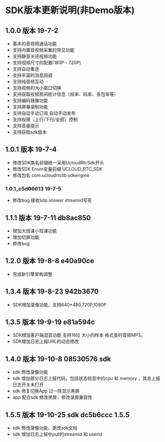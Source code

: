 # SDK版本更新说明(非Demo版本)

## 1.0.0 版本 19-7-2
* 基本的音视频通话功能	
* 支持内置音视频采集的常见功能	
* 支持静音关闭视频功能	
* 支持视频尺寸的配置(180P - 720P)	
* 支持自动重连	
* 支持丰富的消息回调	
* 支持纯音频互动	
* 支持视频的大小窗口切换	
* 支持获取视频房间统计信息（帧率、码率、丢包率等）	
* 支持编码镜像功能		
* 支持屏幕录制功能
* 支持自动手动订阅 自动手动发布
* 支持权限（上行/下行/全部）控制
* 支持音量提示
* 支持获取sdk版本

## 1.0.1 版本 19-7-4
* 修改SDK类名前缀统一采用UcloudRtcSdk开头
* 修改SDK Enum变量前缀 UCLOUD_RTC_SDK
* 修改包名 com.ucloudrtclib.sdkengine
### 1.0.1_c5d06613 19-7-5
* 修改bug 接收sdp answer streamid写死

## 1.1.1 版本 19-7-11 db8ac850
* 增加大班课小班课功能
* 增加切屏功能
* 修改bug

## 1.2.0 版本 19-8-8 e40a90ce
* 完成新引擎架构调整

## 1.3.4 版本 19-8-23 942b3670
* SDK增加录像功能，支持640*480,720P,1080P

## 1.3.5 版本 19-9-19 e81a594c 
* SDK增加客户端混音功能 支持16位 大小的样本 格式类的音频MP3。
* SDK增加日志上报URL的动态修改

## 1.4.0 版本 19-10-8 08530576 sdk 
* sdk 修改录像功能
* sdk 增加部分日志上报代码，包括状态信息中的cpu 和 memory ，其余上报日志开关未打开
* sdk 修复切换App 过一阵显示黑屏
* app 配合sdk 修改黑屏，修改录屏兼容性

## 1.5.5 版本 19-10-25 sdk dc5b6ccc 1.5.5  
* sdk 修改录像功能，更改sdk文档
* sdk 增加日志上报中pull的streamid 和 userid
